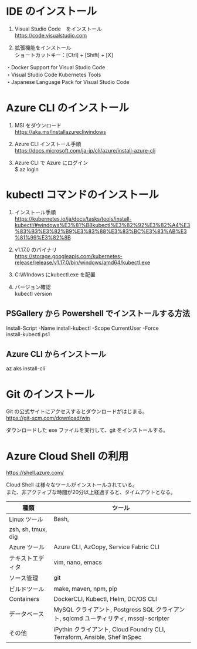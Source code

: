 # IDE のインストール
1. Visual Studio Code　をインストール  
https://code.visualstudio.com

2. 拡張機能をインストール  
ショートカットキー：[Ctrl] + [Shift] + [X]  

・Docker Support for Visual Studio Code  
・Visual Studio Code Kubernetes Tools  
・Japanese Language Pack for Visual Studio Code


# Azure CLI のインストール
1. MSI をダウンロード  
https://aka.ms/installazurecliwindows

2. Azure CLI インストール手順  
https://docs.microsoft.com/ja-jp/cli/azure/install-azure-cli

3. Azure CLI で Azure にログイン  
$ az login

# kubectl コマンドのインストール
1. インストール手順  
https://kubernetes.io/ja/docs/tasks/tools/install-kubectl/#windows%E3%81%B8kubectl%E3%82%92%E3%82%A4%E3%83%B3%E3%82%B9%E3%83%88%E3%83%BC%E3%83%AB%E3%81%99%E3%82%8B

2. v1.17.0 のバイナリ  
https://storage.googleapis.com/kubernetes-release/release/v1.17.0/bin/windows/amd64/kubectl.exe

3. C:\WIndows にkubectl.exe を配置

4. バージョン確認  
kubectl version

## PSGallery から Powershell でインストールする方法
Install-Script -Name install-kubectl -Scope CurrentUser -Force  
install-kubectl.ps1  

## Azure CLI からインストール
az aks install-cli

# Git のインストール
Git の公式サイトにアクセスするとダウンロードがはじまる。  
https://git-scm.com/download/win  

ダウンロードした exe ファイルを実行して、git をインストールする。  

# Azure Cloud Shell の利用
https://shell.azure.com/

Cloud Shell は様々なツールがインストールされている。  
また、非アクティブな時間が20分以上経過すると、タイムアウトとなる。  

| 種類 | ツール |
| ---- | ---- |
| Linux ツール | Bash,  
zsh, sh, tmux, dig |
| Azure ツール | Azure CLI, AzCopy, Service Fabric CLI |
| テキストエディタ | vim, nano, emacs |
| ソース管理 | git |
|ビルドツール| make, maven, npm, pip |
| Containers | DockerCLI, Kubectl, Helm, DC/OS CLI |
| データベース | MySQL クライアント, Postgress SQL クライアント, sqlcmd ユーティリティ, mssql-scripter |
| その他 | iPythin クライアント, Cloud Foundry CLI, Terraform, Ansible, Shef InSpec |

